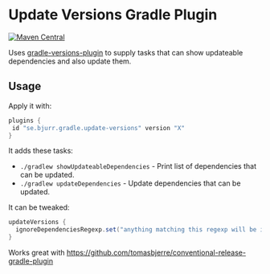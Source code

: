 # Update Versions Gradle Plugin

[![Maven Central](https://maven-badges.herokuapp.com/maven-central/se.bjurr.gradle.update-versions/se.bjurr.gradle.update-versions.gradle.plugin/badge.svg)](https://search.maven.org/artifact/se.bjurr.gradle.update-versions/se.bjurr.gradle.update-versions.gradle.plugin)

Uses [gradle-versions-plugin](https://github.com/ben-manes/gradle-versions-plugin) to supply tasks that can show updateable dependencies and also update them.

## Usage

Apply it with:

```groovy
plugins {
 id "se.bjurr.gradle.update-versions" version "X"
}
```

It adds these tasks:

- `./gradlew showUpdateableDependencies` - Print list of dependencies that can be updated.
- `./gradlew updateDependencies` - Update dependencies that can be updated.

It can be tweaked:

```groovy
updateVersions {
  ignoreDependenciesRegexp.set("anything matching this regexp will be ignored")
}
```

Works great with https://github.com/tomasbjerre/conventional-release-gradle-plugin
